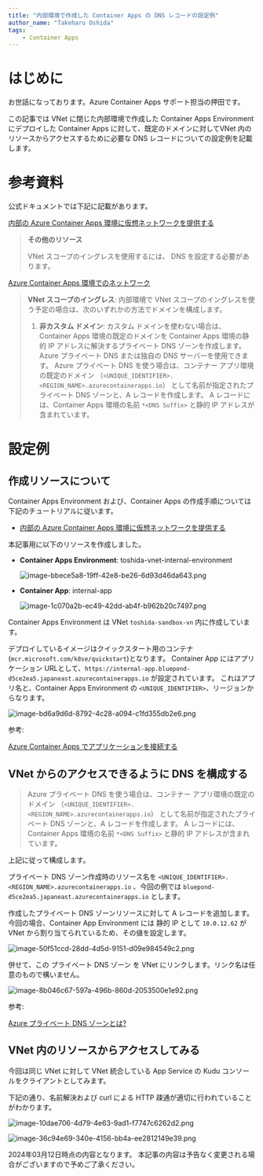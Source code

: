 ```yaml
---
title: "内部環境で作成した Container Apps の DNS レコードの設定例"
author_name: "Takeharu Oshida"
tags:
    - Container Apps
---
```


# はじめに

お世話になっております。Azure Container Apps サポート担当の押田です。

この記事では VNet に閉じた内部環境で作成した Container Apps Environment にデプロイした Container Apps に対して、既定のドメインに対してVNet 内のリソースからアクセスするために必要な DNS レコードについての設定例を記載します。


# 参考資料

公式ドキュメントでは下記に記載があります。

[内部の Azure Container Apps 環境に仮想ネットワークを提供する](https://learn.microsoft.com/ja-jp/azure/container-apps/vnet-custom-internal?tabs=bash%2Cazure-cli&pivots=azure-portal#additional-resources)

> **その他のリソース**
>
> VNet スコープのイングレスを使用するには、 DNS を設定する必要があります。

[Azure Container Apps 環境でのネットワーク](https://learn.microsoft.com/ja-jp/azure/container-apps/networking?tabs=workload-profiles-env%2Cazure-cli#dns)

> **VNet スコープのイングレス**: 内部環境で VNet スコープのイングレスを使う予定の場合は、次のいずれかの方法でドメインを構成します。
> 
> 1. **非カスタム ドメイン**: カスタム ドメインを使わない場合は、Container Apps 環境の既定のドメインを Container Apps 環境の静的 IP アドレスに解決するプライベート DNS ゾーンを作成します。 Azure プライベート DNS または独自の DNS サーバーを使用できます。 Azure プライベート DNS を使う場合は、コンテナー アプリ環境の既定のドメイン （`<UNIQUE_IDENTIFIER>.<REGION_NAME>.azurecontainerapps.io`） として名前が指定されたプライベート DNS ゾーンと、A レコードを作成します。 A レコードには、Container Apps 環境の名前 `*<DNS Suffix>` と静的 IP アドレスが含まれています。



# 設定例

## 作成リソースについて

Container Apps Environment および、Container Apps の作成手順については下記のチュートリアルに従います。

- [内部の Azure Container Apps 環境に仮想ネットワークを提供する](https://learn.microsoft.com/ja-jp/azure/container-apps/vnet-custom-internal?tabs=bash%2Cazure-cli&pivots=azure-portal#additional-resources)

本記事用に以下のリソースを作成しました。

- **Container Apps Environment**: toshida-vnet-internal-environment

  ![image-bbece5a8-19ff-42e8-be26-6d93d46da643.png]({{site.baseurl}}/media/2024/03/image-bbece5a8-19ff-42e8-be26-6d93d46da643.png)

- **Container App**: internal-app

  ![image-1c070a2b-ec49-42dd-ab4f-b962b20c7497.png]({{site.baseurl}}/media/2024/03/image-1c070a2b-ec49-42dd-ab4f-b962b20c7497.png)

Container Apps Environment は VNet `toshida-sandbox-vn` 内に作成しています。

デプロイしているイメージはクイックスタート用のコンテナ(`mcr.microsoft.com/k8se/quickstart`)となります。
Container App にはアプリケーション URLとして、`https://internal-app.bluepond-d5ce2ea5.japaneast.azurecontainerapps.io` が設定されています。
これはアプリ名と、Container Apps Environment の `<UNIQUE_IDENTIFIER>`、リージョンからなります。

![image-bd6a9d6d-8792-4c28-a094-c1fd355db2e6.png]({{site.baseurl}}/media/2024/03/image-bd6a9d6d-8792-4c28-a094-c1fd355db2e6.png)


参考:

[Azure Container Apps でアプリケーションを接続する](https://learn.microsoft.com/ja-jp/azure/container-apps/connect-apps?tabs=bash#location)

## VNet からのアクセスできるように DNS を構成する

> Azure プライベート DNS を使う場合は、コンテナー アプリ環境の既定のドメイン （`<UNIQUE_IDENTIFIER>.<REGION_NAME>.azurecontainerapps.io`） として名前が指定されたプライベート DNS ゾーンと、A レコードを作成します。 A レコードには、Container Apps 環境の名前 `*<DNS Suffix>` と静的 IP アドレスが含まれています。

上記に従って構成します。

プライベート DNS ゾーン作成時のリソース名を `<UNIQUE_IDENTIFIER>.<REGION_NAME>.azurecontainerapps.io` 、今回の例では `bluepond-d5ce2ea5.japaneast.azurecontainerapps.io` とします。

作成したプライベート DNS ゾーンリソースに対して A レコードを追加します。
今回の場合、Container App Environment には 静的 IP として `10.0.12.62` が VNet から割り当てられているため、その値を設定します。

![image-50f51ccd-28dd-4d5d-9151-d09e984549c2.png]({{site.baseurl}}/media/2024/03/image-50f51ccd-28dd-4d5d-9151-d09e984549c2.png)

併せて、この プライベート DNS ゾーン を VNet にリンクします。リンク名は任意のもので構いません。

![image-8b046c67-597a-496b-860d-2053500e1e92.png]({{site.baseurl}}/media/2024/03/image-8b046c67-597a-496b-860d-2053500e1e92.png)

参考: 

[Azure プライベート DNS ゾーンとは?](https://learn.microsoft.com/ja-jp/azure/dns/private-dns-privatednszone)

## VNet 内のリソースからアクセスしてみる

今回は同じ VNet に対して VNet 統合している App Service の Kudu コンソールをクライアントとしてみます。

下記の通り、名前解決および curl による HTTP 疎通が適切に行われていることがわかります。

![image-10dae706-4d79-4e63-9ad1-f7747c6262d2.png]({{site.baseurl}}/media/2024/03/image-10dae706-4d79-4e63-9ad1-f7747c6262d2.png)

![image-36c94e69-340e-4156-bb4a-ee2812149e39.png]({{site.baseurl}}/media/2024/03/image-36c94e69-340e-4156-bb4a-ee2812149e39.png)


2024年03月12日時点の内容となります。
本記事の内容は予告なく変更される場合がございますので予めご了承ください。